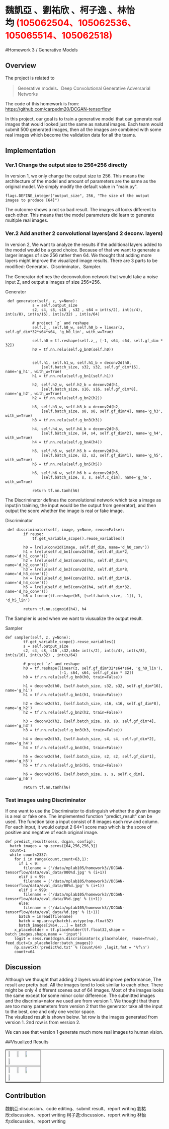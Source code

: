 # 魏凱亞 、劉祐欣 、柯子逸 、林怡均 <span style="color:red">(105062504、105062536、105065514、105062518)</span>

#Homework 3 / Generative Models

## Overview
The project is related to 
> Generative models、Deep Convolutional Generative Adversarial Networks

The code of this homework is from: https://github.com/carpedm20/DCGAN-tensorflow

In this project, our goal is to train a generative model that can generate real images that would looked just the same as natural images. Each team would submit 500 generated images, then all the images are combined with some real images which become the validation data for all the teams.



## Implementation
### Ver.1 Change the output size to 256*256 directly
 
In version 1, we only change the output size to 256. This means the architecture of the model and amount of parameters are the same as the original model.
We simply modify the default value in "main.py".

```
flags.DEFINE_integer("output_size", 256, "The size of the output images to produce [64]")
```
The outcome shows a not so bad result. The images all looks different to each other. This means that the model parameters did learn to generate multiple real images.


### Ver.2 Add another 2 convolutional layers(and 2 deconv. layers)

In version 2, We want to analyze the results if the additional layers added to the model would be a good choice. Because of that we want to generate a larger images of size 256 rather then 64. We thought that adding more layers might improve the visualized image results.
There are 3 parts to be modified: Generator、Discriminator、Sampler.



The Generator defines the deconvolution network that would take a noise input Z, and output a images of size 256*256.

Generator
```
 def generator(self, z, y=None):
            s = self.output_size
            s2, s4, s8, s16 , s32 , s64 = int(s/2), int(s/4), int(s/8), int(s/16), int(s/32) , int(s/64)

            # project `z` and reshape
            self.z_, self.h0_w, self.h0_b = linear(z, self.gf_dim*32*s64*s64, 'g_h0_lin', with_w=True)

            self.h0 = tf.reshape(self.z_, [-1, s64, s64, self.gf_dim * 32])
            h0 = tf.nn.relu(self.g_bn0(self.h0))


            self.h1, self.h1_w, self.h1_b = deconv2d(h0,
                [self.batch_size, s32, s32, self.gf_dim*16], name='g_h1', with_w=True)
            h1 = tf.nn.relu(self.g_bn1(self.h1))

            h2, self.h2_w, self.h2_b = deconv2d(h1,
                [self.batch_size, s16, s16, self.gf_dim*8], name='g_h2', with_w=True)
            h2 = tf.nn.relu(self.g_bn2(h2))

            h3, self.h3_w, self.h3_b = deconv2d(h2,
                [self.batch_size, s8, s8, self.gf_dim*4], name='g_h3', with_w=True)
            h3 = tf.nn.relu(self.g_bn3(h3))

            h4, self.h4_w, self.h4_b = deconv2d(h3,
                [self.batch_size, s4, s4, self.gf_dim*2], name='g_h4', with_w=True)
            h4 = tf.nn.relu(self.g_bn4(h4))

            h5, self.h5_w, self.h5_b = deconv2d(h4,
                [self.batch_size, s2, s2, self.gf_dim*1], name='g_h5', with_w=True)
            h5 = tf.nn.relu(self.g_bn5(h5))

            h6, self.h6_w, self.h6_b = deconv2d(h5,
                [self.batch_size, s, s, self.c_dim], name='g_h6', with_w=True)

            return tf.nn.tanh(h6)
```


The Discriminator defines the convolutional network which take a image as input(in training, the input would be the output from generator), and then output the score whether the image is real or fake image.


Discriminator
```
 def discriminator(self, image, y=None, reuse=False):
        if reuse:
            tf.get_variable_scope().reuse_variables()

        h0 = lrelu(conv2d(image, self.df_dim, name='d_h0_conv'))
        h1 = lrelu(self.d_bn1(conv2d(h0, self.df_dim*2, name='d_h1_conv')))
        h2 = lrelu(self.d_bn2(conv2d(h1, self.df_dim*4, name='d_h2_conv')))
        h3 = lrelu(self.d_bn3(conv2d(h2, self.df_dim*8, name='d_h3_conv')))
        h4 = lrelu(self.d_bn4(conv2d(h3, self.df_dim*16, name='d_h4_conv')))
        h5 = lrelu(self.d_bn5(conv2d(h4, self.df_dim*32, name='d_h5_conv')))
        h6 = linear(tf.reshape(h5, [self.batch_size, -1]), 1, 'd_h5_lin')

        return tf.nn.sigmoid(h4), h4
```


The Sampler is used when we want to viusualize the output result.

Sampler
```
def sampler(self, z, y=None):
        tf.get_variable_scope().reuse_variables()
        s = self.output_size
        s2, s4, s8, s16 ,s32,s64= int(s/2), int(s/4), int(s/8), int(s/16), int(s/32) , int(s/64)

        # project `z` and reshape
        h0 = tf.reshape(linear(z, self.gf_dim*32*s64*s64, 'g_h0_lin'),
                        [-1, s64, s64, self.gf_dim * 32])
        h0 = tf.nn.relu(self.g_bn0(h0, train=False))

        h1 = deconv2d(h0, [self.batch_size, s32, s32, self.gf_dim*16], name='g_h1')
        h1 = tf.nn.relu(self.g_bn1(h1, train=False))

        h2 = deconv2d(h1, [self.batch_size, s16, s16, self.gf_dim*8], name='g_h2')
        h2 = tf.nn.relu(self.g_bn2(h2, train=False))

        h3 = deconv2d(h2, [self.batch_size, s8, s8, self.gf_dim*4], name='g_h3')
        h3 = tf.nn.relu(self.g_bn3(h3, train=False))

        h4 = deconv2d(h3, [self.batch_size, s4, s4, self.gf_dim*2], name='g_h4')
        h4 = tf.nn.relu(self.g_bn4(h4, train=False))

        h5 = deconv2d(h4, [self.batch_size, s2, s2, self.gf_dim*1], name='g_h5')
        h5 = tf.nn.relu(self.g_bn5(h5, train=False))

        h6 = deconv2d(h5, [self.batch_size, s, s, self.c_dim], name='g_h6')

        return tf.nn.tanh(h6)

```

### Test images using Discriminator

If one want to use the Discriminator to distinguish whether the given image is a real or fake one. The implemented function "predict_result" can be used. The function take a input consist of 8 images each row and column. For each input, it would output 2 64*1 score map which is the score of positive and negative of each original image.

```
def predict_result(sess, dcgan, config):
  batch_images = np.zeros([64,256,256,3])
  count=1
  while count<2337:
    for i in range(count,count+63,1):
      if i < 9:
        filename = ('/data/mplab105/homework3//DCGAN-tensorflow/data/eval_data/000%d.jpg' % (i+1))
      elif i < 99:
        filename = ('/data/mplab105/homework3//DCGAN-tensorflow/data/eval_data/00%d.jpg' % (i+1))
      elif i < 999:
        filename = ('/data/mplab105/homework3//DCGAN-tensorflow/data/eval_data/0%d.jpg' % (i+1))
      else:
        filename = ('/data/mplab105/homework3//DCGAN-tensorflow/data/eval_data/%d.jpg' % (i+1))
      batch = imread(filename)
      batch = np.array(batch).astype(np.float32)
      batch_images[i%64,...] = batch
    x_placeholder = tf.placeholder(tf.float32,shape = batch_images.shape,name = 'input')
    logit = sess.run(dcgan.discriminator(x_placeholder, reuse=True), feed_dict={x_placeholder:batch_images})
    np.savetxt('predict%d.txt' % (count/64) ,logit,fmt = '%f\n')
    count+=64
```


## Discussion
Although we thought that adding 2 layers would improve performance, The result are pretty bad. All the images tend to look similar to each other. There might be only 4 different scenes out of 64 images. Most of the images looks the same except for some minor color difference.
The submitted images and the discrimia=nator we used are from version 1. We thought that there are too many parameters from version 2 that the generator take all the input to the best, one and only one vector space.  
The visulized result is shown below. 1st row is the images generated from version 1. 2nd row is from version 2.

We can see that version 1 generate much more real images to human vision.

##Visualized Results
<table border=1>
<tr>
<td>
<img src="o1.png" width="24%"/>
<img src="o2.png" width="24%"/>
<img src="o3.png" width="24%"/>
<img src="o4.png" width="24%"/>
</td>
</tr>

<tr>
<td>
<img src="a1.png" width="24%"/>
<img src="a2.png" width="24%"/>
<img src="a3.png" width="24%"/>
<img src="a4.png" width="24%"/>
</td>
</tr>

</table>

## Contribution
魏凱亞:discussion、code editing、submit result、report writing
劉祐欣:discussion、report writing
柯子逸:discussion、report writing
林怡均:discussion、report writing

